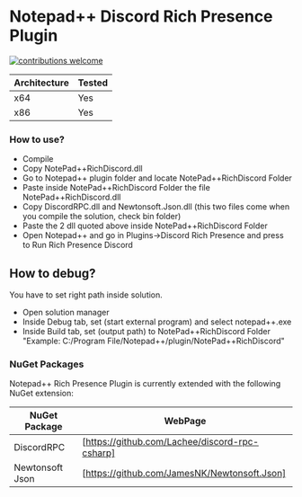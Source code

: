 # Notepad++ Discord Rich Presence Plugin

[![contributions welcome](https://img.shields.io/badge/contributions-welcome-brightgreen.svg?style=flat)](https://github.com/MikeCoder96/NotePad-Discord-Rich-Presence-Plugin/issues)

| Architecture | Tested |
| ------ | ------ |
| x64 | Yes |
| x86 | Yes |

### How to use?
- Compile
- Copy NotePad++RichDiscord.dll
- Go to Notepad++ plugin folder and locate NotePad++RichDiscord Folder
- Paste inside NotePad++RichDiscord Folder the file NotePad++RichDiscord.dll
- Copy DiscordRPC.dll and Newtonsoft.Json.dll (this two files come when you compile the solution, check bin folder)
- Paste the 2 dll quoted above inside NotePad++RichDiscord Folder
- Open Notepad++ and go in Plugins->Discord Rich Presence and press to Run Rich Presence Discord

## How to debug?
You have to set right path inside solution. 
- Open solution manager
- Inside Debug tab, set (start external program) and select notepad++.exe
- Inside Build tab, set (output path) to NotePad++RichDiscord Folder "Example: C:/Program File/Notepad++/plugin/NotePad++RichDiscord"

### NuGet Packages

Notepad++ Rich Presence Plugin is currently extended with the following NuGet extension:

| NuGet Package | WebPage |
| ------ | ------ |
| DiscordRPC | [https://github.com/Lachee/discord-rpc-csharp] |
| Newtonsoft Json | [https://github.com/JamesNK/Newtonsoft.Json] |


